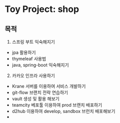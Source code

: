 # Toy Project: shop
## 목적
1) 스프링 부트 익숙해지기
 - jpa 활용하기
 - thymeleaf 사용법 
 - java, spring-boot 익숙해지기

2) 카카오 인프라 사용하기 
  - Krane 서버를 이용하여 서비스 개발하기
  - git-flow 브랜치 전략 연습하기 
  - vault 생성 및 활용 해보기
  - teamcity 베포툴 이용하여 prod 브랜치 배포하기
  - d2hub 이용하여 develop, sandbox 브런치 배포해보기
  - 

